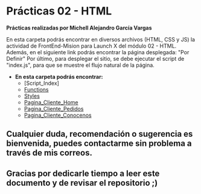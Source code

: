 # Prácticas 02 - HTML

**Prácticas realizadas por Michell Alejandro García Vargas**

En esta carpeta podrás encontrar en diversos archivos (HTML, CSS y JS) la actividad de FrontEnd-Mision para Launch X del módulo 02 - HTML.
Además, en el siguiente link podrás encontrar la página desplegada: "Por Definir"
Por último, para desplegar el sitio, se debe ejecutar el script de "index.js", para que se muestre el flujo natural de la página.

- **En esta carpeta podrás encontrar:**
	- [Script_Index]
	- [Functions](./pages/JavaScript/functions.js)
	- [Styles](./pages/CSS/style.css)
	- [Pagina_Cliente_Home](./pages/HTML/seccion_home.html)
	- [Pagina_Cliente_Pedidos](./pages/HTML/seccion_pedidos.html)
	- [Pagina_Cliente_Conocenos](./pages/HTML/seccion_conocenos.html)

## Cualquier duda, recomendación o sugerencia es bienvenida, puedes contactarme sin problema a través de mis correos.

## Gracias por dedicarle tiempo a leer este documento y de revisar el repositorio ;)


